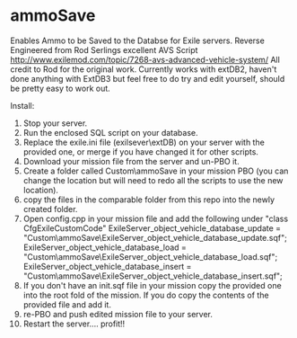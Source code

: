 # ammoSave
Enables Ammo to be Saved to the Databse for Exile servers.
Reverse Engineered from Rod Serlings excellent AVS Script http://www.exilemod.com/topic/7268-avs-advanced-vehicle-system/
All credit to Rod for the original work. 
Currently works with extDB2, haven't done anything with ExtDB3 but feel free to do try and edit yourself, should be pretty easy to work out.

Install:
1. Stop your server.
2. Run the enclosed SQL script on your database.
3. Replace the exile.ini file (exilsever\extDB) on your server with the provided one, or merge if you have changed it for other scripts.
4. Download your mission file from the server and un-PBO it.
5. Create a folder called Custom\ammoSave in your mission PBO (you can change the location but will need to redo all the scripts to use the new location).
5. copy the files in the comparable folder from this repo into the newly created folder.
6. Open config.cpp in your mission file and add the following under "class CfgExileCustomCode"
	ExileServer_object_vehicle_database_update = "Custom\ammoSave\ExileServer_object_vehicle_database_update.sqf";
	ExileServer_object_vehicle_database_load = "Custom\ammoSave\ExileServer_object_vehicle_database_load.sqf";
	ExileServer_object_vehicle_database_insert = "Custom\ammoSave\ExileServer_object_vehicle_database_insert.sqf";
7. If you don't have an init.sqf file in your mission copy the provided one into the root fold of the mission. If you do copy the contents of the provided file and add it.  
8. re-PBO and push edited mission file to your server.
9. Restart the server.... profit!!
